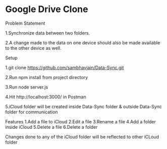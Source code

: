 # Google Drive Clone

Problem Statement

1.Synchronize data between two folders.

2.A change made to the data on one device should also be made 
  available to the other device as well.

Setup

1.git clone https://github.com/sambhavjain/Data-Sync.git

2.Run npm install from project directory

3.Run node server.js

4.Hit http://localhost:3000/ in Postman

5.iCloud folder will be created inside Data-Sync folder & outside Data-Sync folder for communication

Features
1.Add a file to iCloud
2.Edit a file
3.Rename a file
4.Add a folder inside iCloud
5.Delete a file
6.Delete a folder

Changes done to any of the iCloud folder will be reflected to other iCLoud folder
